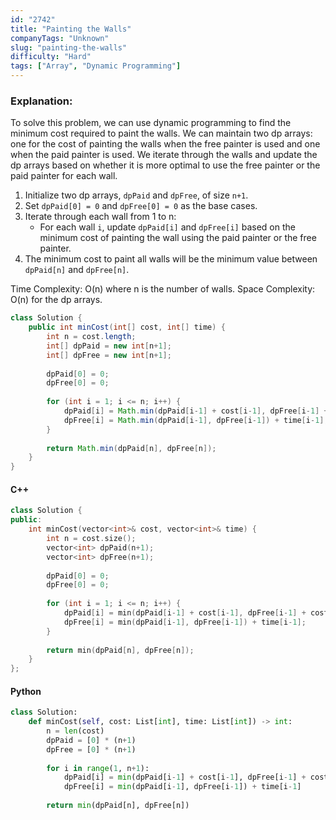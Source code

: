 ```yaml
---
id: "2742"
title: "Painting the Walls"
companyTags: "Unknown"
slug: "painting-the-walls"
difficulty: "Hard"
tags: ["Array", "Dynamic Programming"]
---
```


### Explanation:
To solve this problem, we can use dynamic programming to find the minimum cost required to paint the walls. We can maintain two dp arrays: one for the cost of painting the walls when the free painter is used and one when the paid painter is used. We iterate through the walls and update the dp arrays based on whether it is more optimal to use the free painter or the paid painter for each wall.

1. Initialize two dp arrays, `dpPaid` and `dpFree`, of size `n+1`.
2. Set `dpPaid[0] = 0` and `dpFree[0] = 0` as the base cases.
3. Iterate through each wall from 1 to n:
   - For each wall `i`, update `dpPaid[i]` and `dpFree[i]` based on the minimum cost of painting the wall using the paid painter or the free painter.
4. The minimum cost to paint all walls will be the minimum value between `dpPaid[n]` and `dpFree[n]`.

Time Complexity: O(n) where n is the number of walls.
Space Complexity: O(n) for the dp arrays.

```java
class Solution {
    public int minCost(int[] cost, int[] time) {
        int n = cost.length;
        int[] dpPaid = new int[n+1];
        int[] dpFree = new int[n+1];
        
        dpPaid[0] = 0;
        dpFree[0] = 0;
        
        for (int i = 1; i <= n; i++) {
            dpPaid[i] = Math.min(dpPaid[i-1] + cost[i-1], dpFree[i-1] + cost[i-1]);
            dpFree[i] = Math.min(dpPaid[i-1], dpFree[i-1]) + time[i-1];
        }
        
        return Math.min(dpPaid[n], dpFree[n]);
    }
}
```

#### C++
```cpp
class Solution {
public:
    int minCost(vector<int>& cost, vector<int>& time) {
        int n = cost.size();
        vector<int> dpPaid(n+1);
        vector<int> dpFree(n+1);
        
        dpPaid[0] = 0;
        dpFree[0] = 0;
        
        for (int i = 1; i <= n; i++) {
            dpPaid[i] = min(dpPaid[i-1] + cost[i-1], dpFree[i-1] + cost[i-1]);
            dpFree[i] = min(dpPaid[i-1], dpFree[i-1]) + time[i-1];
        }
        
        return min(dpPaid[n], dpFree[n]);
    }
};
```

#### Python
```python
class Solution:
    def minCost(self, cost: List[int], time: List[int]) -> int:
        n = len(cost)
        dpPaid = [0] * (n+1)
        dpFree = [0] * (n+1)
        
        for i in range(1, n+1):
            dpPaid[i] = min(dpPaid[i-1] + cost[i-1], dpFree[i-1] + cost[i-1])
            dpFree[i] = min(dpPaid[i-1], dpFree[i-1]) + time[i-1]
        
        return min(dpPaid[n], dpFree[n])
```